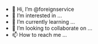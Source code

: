 - 👋 Hi, I’m @foreignservice
- 👀 I’m interested in ...
- 🌱 I’m currently learning ...
- 💞️ I’m looking to collaborate on ...
- 📫 How to reach me ...

<!---
foreignservice/foreignservice is a ✨ special ✨ repository because its `README.md` (this file) appears on your GitHub profile.
You can click the Preview link to take a look at your changes.
--->
